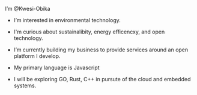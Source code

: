 I’m @Kwesi-Obika
- I’m interested in environmental technology.
- I'm curious about sustainalibity, energy efficencxy, and open technology.   
- I’m currently building my business to provide services around an open platform I develop.
- My primary language is Javascript

- I will be exploring GO, Rust, C++ in pursute of the cloud and embedded systems.  
